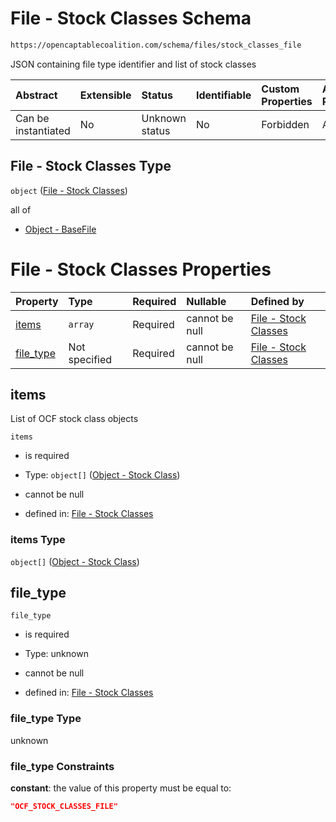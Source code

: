# File - Stock Classes Schema

```txt
https://opencaptablecoalition.com/schema/files/stock_classes_file
```

JSON containing file type identifier and list of stock classes

| Abstract            | Extensible | Status         | Identifiable | Custom Properties | Additional Properties | Access Restrictions | Defined In                                                                                             |
| :------------------ | :--------- | :------------- | :----------- | :---------------- | :-------------------- | :------------------ | :----------------------------------------------------------------------------------------------------- |
| Can be instantiated | No         | Unknown status | No           | Forbidden         | Allowed               | none                | [StockClassesFile.schema.json](../../schema/files/StockClassesFile.schema.json "open original schema") |

## File - Stock Classes Type

`object` ([File - Stock Classes](stockclassesfile.md))

all of

*   [Object - BaseFile](ocfmanifestfile-allof-object---basefile.md "check type definition")

# File - Stock Classes Properties

| Property                | Type          | Required | Nullable       | Defined by                                                                                                                                                 |
| :---------------------- | :------------ | :------- | :------------- | :--------------------------------------------------------------------------------------------------------------------------------------------------------- |
| [items](#items)         | `array`       | Required | cannot be null | [File - Stock Classes](stockclassesfile-properties-items.md "https://opencaptablecoalition.com/schema/files/stock_classes_file#/properties/items")         |
| [file_type](#file_type) | Not specified | Required | cannot be null | [File - Stock Classes](stockclassesfile-properties-file_type.md "https://opencaptablecoalition.com/schema/files/stock_classes_file#/properties/file_type") |

## items

List of OCF stock class objects

`items`

*   is required

*   Type: `object[]` ([Object - Stock Class](stockclassesfile-properties-items-object---stock-class.md))

*   cannot be null

*   defined in: [File - Stock Classes](stockclassesfile-properties-items.md "https://opencaptablecoalition.com/schema/files/stock_classes_file#/properties/items")

### items Type

`object[]` ([Object - Stock Class](stockclassesfile-properties-items-object---stock-class.md))

## file_type



`file_type`

*   is required

*   Type: unknown

*   cannot be null

*   defined in: [File - Stock Classes](stockclassesfile-properties-file_type.md "https://opencaptablecoalition.com/schema/files/stock_classes_file#/properties/file_type")

### file_type Type

unknown

### file_type Constraints

**constant**: the value of this property must be equal to:

```json
"OCF_STOCK_CLASSES_FILE"
```
